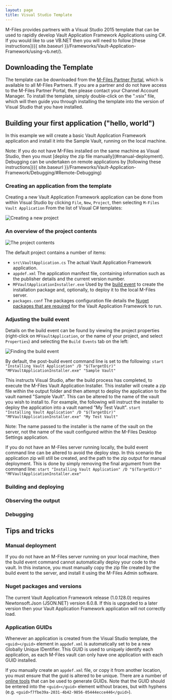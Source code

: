 ```yaml
---
layout: page
title: Visual Studio Template
---
```


M-Files provides partners with a Visual Studio 2015 template that can be used to rapidly develop Vault Application Framework Applications using C#.  If you would like to use VB.NET then you will need to follow [these instructions]({{ site.baseurl }}/Frameworks/Vault-Application-Framework/using-vb.net/).

## Downloading the Template

The template can be downloaded from the [M-Files Partner Portal](https://partners.cloudvault.m-files.com/openfile.aspx?vault=CE7643CB-C9BB-4536-8187-707DB78EAF2A&objtype=0&docid=1262&fileid=3005&filever=-1), which is available to all M-Files Partners.  If you are a partner and do not have access to the M-Files Partner Portal, then please contact your Channel Account Manager.  To install the template, simply double-click on the ".vsix" file, which will then guide you through installing the template into the version of Visual Studio that you have installed.

## Building your first application ("hello, world")

In this example we will create a basic Vault Application Framework application and install it into the Sample Vault, running on the local machine.

<p class="note">Note: If you do not have M-Files installed on the same machine as Visual Studio, then you must [deploy the zip file manually](#manual-deployment).  Debugging can be undertaken on remote applications by [following these instructions]({{ site.baseurl }}/Frameworks/Vault-Application-Framework/Debugging/#Remote-Debugging)</p>

### Creating an application from the template

Creating a new Vault Application Framework application can be done from within Visual Studio by clicking `File`, `New`, `Project`, then selecting `M-Files Vault Application` From the list of Visual C# templates:

![Creating a new project](create-new-project.png)

### An overview of the project contents

![The project contents](solution-explorer.png)

The default project contains a number of items:

* `src\VaultApplication.cs`
The actual Vault Application Framework application.
* `appdef.xml`
The application manifest file, containing information such as the publisher details and the current version number.
* `MFVaultApplicationInstaller.exe`
Used by the [build event](#adjusting-the-build-event) to create the installation package and, optionally, to deploy it to the local M-Files server.
* `packages.conf`
The packages configuration file details the [Nuget packages that are required](https://docs.microsoft.com/en-us/nuget/consume-packages/package-restore) for the Vault Application Framework to run.

### Adjusting the build event

Details on the build event can be found by viewing the project properties (right-click on `MFVaultApplication`, or the name of your project, and select `Properties`) and selecting the `Build Events` tab on the left:

![Finding the build event](build-event.png)

By default, the post-build event command line is set to the following:
`start "Installing Vault Application" /D "$(TargetDir)" "MFVaultApplicationInstaller.exe" "Sample Vault"`

This instructs Visual Studio, after the build process has completed, to execute the M-Files Vault Application Installer.  This installer will create a zip file within the output folder and then attempt to deploy the application to the vault named "Sample Vault".  This can be altered to the name of the vault you wish to install to.  For example, the following will instruct the installer to deploy the application into a vault named "My Test Vault".
`start "Installing Vault Application" /D "$(TargetDir)" "MFVaultApplicationInstaller.exe" "My Test Vault"`

<p class="note">Note: The name passed to the installer is the name of the vault on the server, not the name of the vault configured within the M-Files Desktop Settings application.</p>

If you do not have an M-Files server running locally, the build event command line can be altered to avoid the deploy step.  In this scenario the application zip will still be created, and the path to the zip output for manual deployment.  This is done by simply removing the final argument from the command line:
`start "Installing Vault Application" /D "$(TargetDir)" "MFVaultApplicationInstaller.exe"`

### Building and deploying

### Observing the output

### Debugging

## Tips and tricks

### Manual deployment

If you do not have an M-Files server running on your local machine, then the build event command cannot automatically deploy your code to the vault.  In this instance, you must manually copy the zip file created by the build event to the server, and install it using the M-Files Admin software.

### Nuget packages and versions

The current Vault Application Framework release (1.0.128.0) requires Newtonsoft.Json (JSON.NET) version 6.0.8.  If this is upgraded to a later version then your Vault Application Framework application will not correctly load.

### Application GUIDs

Whenever an application is created from the Visual Studio template, the `<guid></guid>` element in `appdef.xml` is automatically set to be a new Globally Unique IDentifier.  This GUID is used to uniquely identify each application, as each M-Files vault can only have one application with each GUID installed.

If you manually create an `appdef.xml` file, or copy it from another location, you must ensure that the guid is altered to be unique.  There are a number of [online tools](https://www.bing.com/search?q=guid+generator) that can be used to generate GUIDs.  Note that the GUID should be entered into the `<guid></guid>` element without braces, but with hyphens (e.g. `<guid>f7fbe39a-2031-4b42-9856-05444ecce446</guid>`).